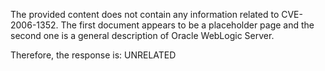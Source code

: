 The provided content does not contain any information related to CVE-2006-1352. The first document appears to be a placeholder page and the second one is a general description of Oracle WebLogic Server.

Therefore, the response is: UNRELATED